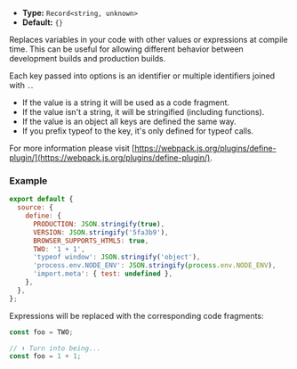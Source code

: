 - **Type:** `Record<string, unknown>`
- **Default:** `{}`

Replaces variables in your code with other values or expressions at compile time. This can be useful for allowing different behavior between development builds and production builds.

Each key passed into options is an identifier or multiple identifiers joined with `.`.

- If the value is a string it will be used as a code fragment.
- If the value isn't a string, it will be stringified (including functions).
- If the value is an object all keys are defined the same way.
- If you prefix typeof to the key, it's only defined for typeof calls.

For more information please visit [https://webpack.js.org/plugins/define-plugin/](https://webpack.js.org/plugins/define-plugin/).

### Example

```js
export default {
  source: {
    define: {
      PRODUCTION: JSON.stringify(true),
      VERSION: JSON.stringify('5fa3b9'),
      BROWSER_SUPPORTS_HTML5: true,
      TWO: '1 + 1',
      'typeof window': JSON.stringify('object'),
      'process.env.NODE_ENV': JSON.stringify(process.env.NODE_ENV),
      'import.meta': { test: undefined },
    },
  },
};
```

Expressions will be replaced with the corresponding code fragments:

```js
const foo = TWO;

// ⬇️ Turn into being...
const foo = 1 + 1;
```
